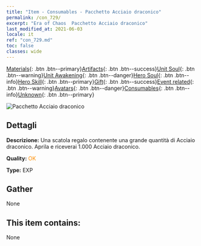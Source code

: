 ```yaml
---
title: "Item - Consumables - Pacchetto Acciaio draconico"
permalink: /con_729/
excerpt: "Era of Chaos  Pacchetto Acciaio draconico"
last_modified_at: 2021-06-03
locale: it
ref: "con_729.md"
toc: false
classes: wide
---
```

 [Materials](/ItemsIT/){: .btn .btn--primary}[Artifacts](/ItemsIT/Artifacts/){: .btn .btn--success}[Unit Soul](/ItemsIT/UnitSoul/){: .btn .btn--warning}[Unit Awakening](/ItemsIT/UnitAwakening/){: .btn .btn--danger}[Hero Soul](/ItemsIT/HeroSoul/){: .btn .btn--info}[Hero Skill](/ItemsIT/HeroSkill/){: .btn .btn--primary}[Gift](/ItemsIT/Gift/){: .btn .btn--success}[Event related](/ItemsIT/Events/){: .btn .btn--warning}[Avatars](/ItemsIT/Avatars/){: .btn .btn--danger}[Consumables](/ItemsIT/Consumables/){: .btn .btn--info}[Unknown](/ItemsIT/Unknown/){: .btn .btn--primary}

 ![Pacchetto Acciaio draconico](/images/t/i_907004.png)

## Dettagli
 **Descrizione:** Una scatola regalo contenente una grande quantità di Acciaio draconico. Aprila e riceverai 1.000 Acciaio draconico.

 **Quality:** <span style="color: #FF8C00">OK</span>

 **Type:** EXP

## Gather

  None

## This item contains:

  None

